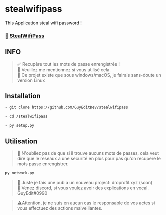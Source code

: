 # stealwifipass
This Application steal wifi password !

### 🥴 [StealWifiPass](https://github.com/GuyEditDev/stealwifipass)

## INFO

> ✅ Recupère tout les mots de passe enrengistrée !<br/>
> 🎥 Veuillez me mentionnez si vous utilisé cela.<br/>
> 📍 Ce projet existe que sous windows/macOS, je fairais sans-doute un version Linux

## Installation

```sh
- git clone https://github.com/GuyEditDev/stealwifipass

- cd /stealwifipass

- py setup.py
```

## Utilisation

> 🦄 N'oubliez pas de que si il trouve aucuns mots de passes, cela veut dire que le reseaux a une securité en plus pour pas qu'on recupere le mots passe enrengistrer.
```sh
py network.py
```

> 🔗 Juste je fais une pub a un nouveau project: droprofil.xyz (soon)<br/>
> 📧 Venez discord, si vous voulez avoir des explications en vocal. GuyEdit#0990


> ⚠️Attention, je ne suis en aucun cas le responsable de vos actes si vous effectuez des actions malveillantes. 
